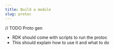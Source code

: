 ```yaml
---
title: Build a module
slug: protoc
---
```


// TODO
Proto gen

-   RDK should come with scripts to run the protoc
-   This should explain how to use it and what to do

